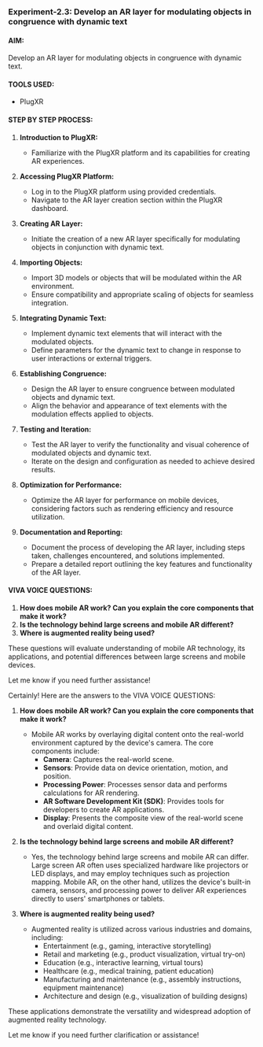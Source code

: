 ### Experiment-2.3: Develop an AR layer for modulating objects in congruence with dynamic text

#### AIM:
Develop an AR layer for modulating objects in congruence with dynamic text.

#### TOOLS USED:
- PlugXR

#### STEP BY STEP PROCESS:

1. **Introduction to PlugXR:**
   - Familiarize with the PlugXR platform and its capabilities for creating AR experiences.

2. **Accessing PlugXR Platform:**
   - Log in to the PlugXR platform using provided credentials.
   - Navigate to the AR layer creation section within the PlugXR dashboard.

3. **Creating AR Layer:**
   - Initiate the creation of a new AR layer specifically for modulating objects in conjunction with dynamic text.

4. **Importing Objects:**
   - Import 3D models or objects that will be modulated within the AR environment.
   - Ensure compatibility and appropriate scaling of objects for seamless integration.

5. **Integrating Dynamic Text:**
   - Implement dynamic text elements that will interact with the modulated objects.
   - Define parameters for the dynamic text to change in response to user interactions or external triggers.

6. **Establishing Congruence:**
   - Design the AR layer to ensure congruence between modulated objects and dynamic text.
   - Align the behavior and appearance of text elements with the modulation effects applied to objects.

7. **Testing and Iteration:**
   - Test the AR layer to verify the functionality and visual coherence of modulated objects and dynamic text.
   - Iterate on the design and configuration as needed to achieve desired results.

8. **Optimization for Performance:**
   - Optimize the AR layer for performance on mobile devices, considering factors such as rendering efficiency and resource utilization.

9. **Documentation and Reporting:**
   - Document the process of developing the AR layer, including steps taken, challenges encountered, and solutions implemented.
   - Prepare a detailed report outlining the key features and functionality of the AR layer.

#### VIVA VOICE QUESTIONS:

1. **How does mobile AR work? Can you explain the core components that make it work?**
2. **Is the technology behind large screens and mobile AR different?**
3. **Where is augmented reality being used?**

These questions will evaluate understanding of mobile AR technology, its applications, and potential differences between large screens and mobile devices.

Let me know if you need further assistance!

Certainly! Here are the answers to the VIVA VOICE QUESTIONS:

1. **How does mobile AR work? Can you explain the core components that make it work?**
   - Mobile AR works by overlaying digital content onto the real-world environment captured by the device's camera. The core components include:
     - **Camera**: Captures the real-world scene.
     - **Sensors**: Provide data on device orientation, motion, and position.
     - **Processing Power**: Processes sensor data and performs calculations for AR rendering.
     - **AR Software Development Kit (SDK)**: Provides tools for developers to create AR applications.
     - **Display**: Presents the composite view of the real-world scene and overlaid digital content.

2. **Is the technology behind large screens and mobile AR different?**
   - Yes, the technology behind large screens and mobile AR can differ. Large screen AR often uses specialized hardware like projectors or LED displays, and may employ techniques such as projection mapping. Mobile AR, on the other hand, utilizes the device's built-in camera, sensors, and processing power to deliver AR experiences directly to users' smartphones or tablets.

3. **Where is augmented reality being used?**
   - Augmented reality is utilized across various industries and domains, including:
     - Entertainment (e.g., gaming, interactive storytelling)
     - Retail and marketing (e.g., product visualization, virtual try-on)
     - Education (e.g., interactive learning, virtual tours)
     - Healthcare (e.g., medical training, patient education)
     - Manufacturing and maintenance (e.g., assembly instructions, equipment maintenance)
     - Architecture and design (e.g., visualization of building designs)

These applications demonstrate the versatility and widespread adoption of augmented reality technology.

Let me know if you need further clarification or assistance!